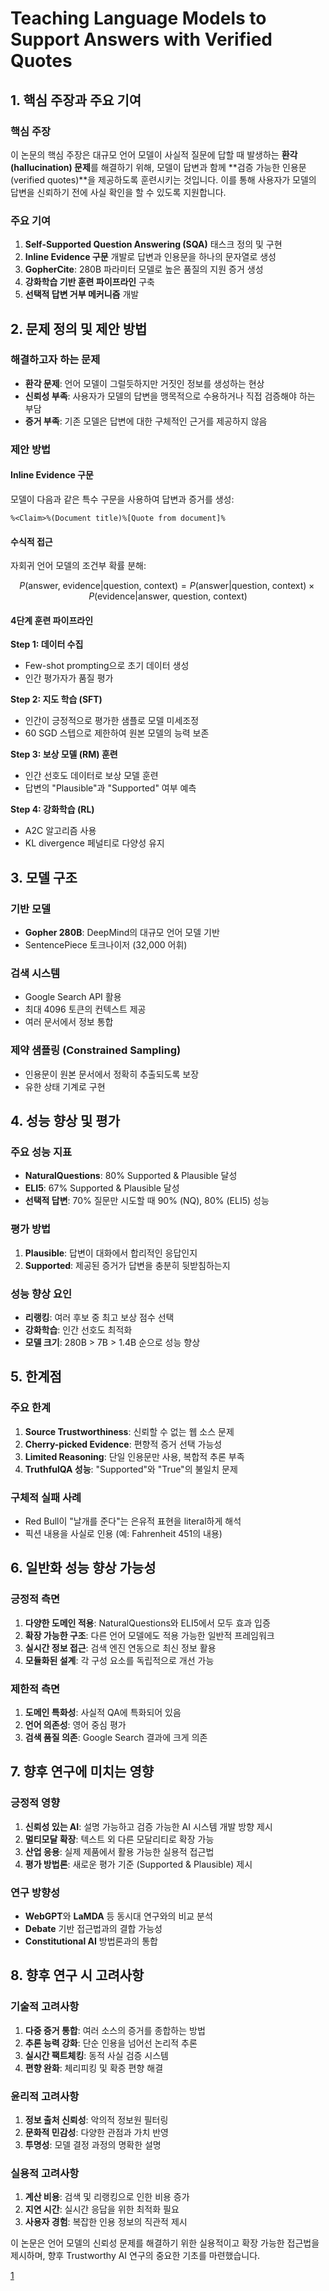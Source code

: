 # Teaching Language Models to Support Answers with Verified Quotes

## 1. 핵심 주장과 주요 기여

### 핵심 주장
이 논문의 핵심 주장은 대규모 언어 모델이 사실적 질문에 답할 때 발생하는 **환각(hallucination) 문제**를 해결하기 위해, 모델이 답변과 함께 **검증 가능한 인용문(verified quotes)**을 제공하도록 훈련시키는 것입니다. 이를 통해 사용자가 모델의 답변을 신뢰하기 전에 사실 확인을 할 수 있도록 지원합니다.

### 주요 기여
1. **Self-Supported Question Answering (SQA)** 태스크 정의 및 구현
2. **Inline Evidence 구문** 개발로 답변과 인용문을 하나의 문자열로 생성
3. **GopherCite**: 280B 파라미터 모델로 높은 품질의 지원 증거 생성
4. **강화학습 기반 훈련 파이프라인** 구축
5. **선택적 답변 거부 메커니즘** 개발

## 2. 문제 정의 및 제안 방법

### 해결하고자 하는 문제
- **환각 문제**: 언어 모델이 그럴듯하지만 거짓인 정보를 생성하는 현상
- **신뢰성 부족**: 사용자가 모델의 답변을 맹목적으로 수용하거나 직접 검증해야 하는 부담
- **증거 부족**: 기존 모델은 답변에 대한 구체적인 근거를 제공하지 않음

### 제안 방법

#### Inline Evidence 구문
모델이 다음과 같은 특수 구문을 사용하여 답변과 증거를 생성:
```
%<Claim>%(Document title)%[Quote from document]%
```

#### 수식적 접근
자회귀 언어 모델의 조건부 확률 분해:

$$ P(\text{answer, evidence}|\text{question, context}) = P(\text{answer}|\text{question, context}) \times P(\text{evidence}|\text{answer, question, context}) $$

#### 4단계 훈련 파이프라인

**Step 1: 데이터 수집**
- Few-shot prompting으로 초기 데이터 생성
- 인간 평가자가 품질 평가

**Step 2: 지도 학습 (SFT)**
- 인간이 긍정적으로 평가한 샘플로 모델 미세조정
- 60 SGD 스텝으로 제한하여 원본 모델의 능력 보존

**Step 3: 보상 모델 (RM) 훈련**
- 인간 선호도 데이터로 보상 모델 훈련
- 답변의 "Plausible"과 "Supported" 여부 예측

**Step 4: 강화학습 (RL)**
- A2C 알고리즘 사용
- KL divergence 페널티로 다양성 유지

## 3. 모델 구조

### 기반 모델
- **Gopher 280B**: DeepMind의 대규모 언어 모델 기반
- SentencePiece 토크나이저 (32,000 어휘)

### 검색 시스템
- Google Search API 활용
- 최대 4096 토큰의 컨텍스트 제공
- 여러 문서에서 정보 통합

### 제약 샘플링 (Constrained Sampling)
- 인용문이 원본 문서에서 정확히 추출되도록 보장
- 유한 상태 기계로 구현

## 4. 성능 향상 및 평가

### 주요 성능 지표
- **NaturalQuestions**: 80% Supported & Plausible 달성
- **ELI5**: 67% Supported & Plausible 달성
- **선택적 답변**: 70% 질문만 시도할 때 90% (NQ), 80% (ELI5) 성능

### 평가 방법
1. **Plausible**: 답변이 대화에서 합리적인 응답인지
2. **Supported**: 제공된 증거가 답변을 충분히 뒷받침하는지

### 성능 향상 요인
- **리랭킹**: 여러 후보 중 최고 보상 점수 선택
- **강화학습**: 인간 선호도 최적화
- **모델 크기**: 280B > 7B > 1.4B 순으로 성능 향상

## 5. 한계점

### 주요 한계
1. **Source Trustworthiness**: 신뢰할 수 없는 웹 소스 문제
2. **Cherry-picked Evidence**: 편향적 증거 선택 가능성
3. **Limited Reasoning**: 단일 인용문만 사용, 복합적 추론 부족
4. **TruthfulQA 성능**: "Supported"와 "True"의 불일치 문제

### 구체적 실패 사례
- Red Bull이 "날개를 준다"는 은유적 표현을 literal하게 해석
- 픽션 내용을 사실로 인용 (예: Fahrenheit 451의 내용)

## 6. 일반화 성능 향상 가능성

### 긍정적 측면
1. **다양한 도메인 적용**: NaturalQuestions와 ELI5에서 모두 효과 입증
2. **확장 가능한 구조**: 다른 언어 모델에도 적용 가능한 일반적 프레임워크
3. **실시간 정보 접근**: 검색 엔진 연동으로 최신 정보 활용
4. **모듈화된 설계**: 각 구성 요소를 독립적으로 개선 가능

### 제한적 측면
1. **도메인 특화성**: 사실적 QA에 특화되어 있음
2. **언어 의존성**: 영어 중심 평가
3. **검색 품질 의존**: Google Search 결과에 크게 의존

## 7. 향후 연구에 미치는 영향

### 긍정적 영향
1. **신뢰성 있는 AI**: 설명 가능하고 검증 가능한 AI 시스템 개발 방향 제시
2. **멀티모달 확장**: 텍스트 외 다른 모달리티로 확장 가능
3. **산업 응용**: 실제 제품에서 활용 가능한 실용적 접근법
4. **평가 방법론**: 새로운 평가 기준 (Supported & Plausible) 제시

### 연구 방향성
- **WebGPT**와 **LaMDA** 등 동시대 연구와의 비교 분석
- **Debate** 기반 접근법과의 결합 가능성
- **Constitutional AI** 방법론과의 통합

## 8. 향후 연구 시 고려사항

### 기술적 고려사항
1. **다중 증거 통합**: 여러 소스의 증거를 종합하는 방법
2. **추론 능력 강화**: 단순 인용을 넘어선 논리적 추론
3. **실시간 팩트체킹**: 동적 사실 검증 시스템
4. **편향 완화**: 체리피킹 및 확증 편향 해결

### 윤리적 고려사항
1. **정보 출처 신뢰성**: 악의적 정보원 필터링
2. **문화적 민감성**: 다양한 관점과 가치 반영
3. **투명성**: 모델 결정 과정의 명확한 설명

### 실용적 고려사항
1. **계산 비용**: 검색 및 리랭킹으로 인한 비용 증가
2. **지연 시간**: 실시간 응답을 위한 최적화 필요
3. **사용자 경험**: 복잡한 인용 정보의 직관적 제시

이 논문은 언어 모델의 신뢰성 문제를 해결하기 위한 실용적이고 확장 가능한 접근법을 제시하며, 향후 Trustworthy AI 연구의 중요한 기초를 마련했습니다.

[1](https://ppl-ai-file-upload.s3.amazonaws.com/web/direct-files/attachments/22370781/8262b24a-b9dc-4c27-919a-7fe58d20f49d/2203.11147v1.pdf)
